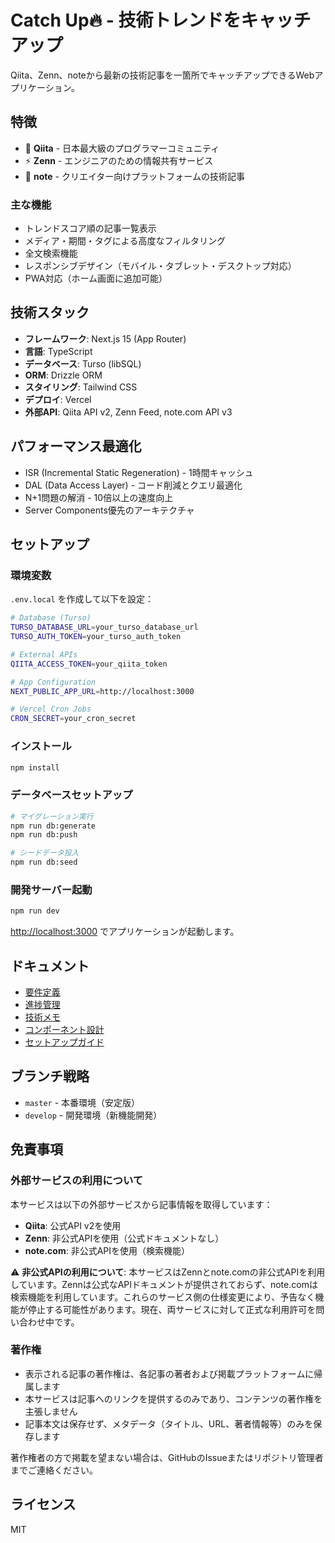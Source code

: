 # Catch Up🔥 - 技術トレンドをキャッチアップ

Qiita、Zenn、noteから最新の技術記事を一箇所でキャッチアップできるWebアプリケーション。

## 特徴

- 📗 **Qiita** - 日本最大級のプログラマーコミュニティ
- ⚡ **Zenn** - エンジニアのための情報共有サービス
- 📝 **note** - クリエイター向けプラットフォームの技術記事

### 主な機能

- トレンドスコア順の記事一覧表示
- メディア・期間・タグによる高度なフィルタリング
- 全文検索機能
- レスポンシブデザイン（モバイル・タブレット・デスクトップ対応）
- PWA対応（ホーム画面に追加可能）

## 技術スタック

- **フレームワーク**: Next.js 15 (App Router)
- **言語**: TypeScript
- **データベース**: Turso (libSQL)
- **ORM**: Drizzle ORM
- **スタイリング**: Tailwind CSS
- **デプロイ**: Vercel
- **外部API**: Qiita API v2, Zenn Feed, note.com API v3

## パフォーマンス最適化

- ISR (Incremental Static Regeneration) - 1時間キャッシュ
- DAL (Data Access Layer) - コード削減とクエリ最適化
- N+1問題の解消 - 10倍以上の速度向上
- Server Components優先のアーキテクチャ

## セットアップ

### 環境変数

`.env.local` を作成して以下を設定：

```bash
# Database (Turso)
TURSO_DATABASE_URL=your_turso_database_url
TURSO_AUTH_TOKEN=your_turso_auth_token

# External APIs
QIITA_ACCESS_TOKEN=your_qiita_token

# App Configuration
NEXT_PUBLIC_APP_URL=http://localhost:3000

# Vercel Cron Jobs
CRON_SECRET=your_cron_secret
```

### インストール

```bash
npm install
```

### データベースセットアップ

```bash
# マイグレーション実行
npm run db:generate
npm run db:push

# シードデータ投入
npm run db:seed
```

### 開発サーバー起動

```bash
npm run dev
```

[http://localhost:3000](http://localhost:3000) でアプリケーションが起動します。

## ドキュメント

- [要件定義](./docs/requirement.md)
- [進捗管理](./docs/progress.md)
- [技術メモ](./docs/technical-notes.md)
- [コンポーネント設計](./docs/component-design.md)
- [セットアップガイド](./docs/setup.md)

## ブランチ戦略

- `master` - 本番環境（安定版）
- `develop` - 開発環境（新機能開発）

## 免責事項

### 外部サービスの利用について

本サービスは以下の外部サービスから記事情報を取得しています：

- **Qiita**: 公式API v2を使用
- **Zenn**: 非公式APIを使用（公式ドキュメントなし）
- **note.com**: 非公式APIを使用（検索機能）

⚠️ **非公式APIの利用について**:
本サービスはZennとnote.comの非公式APIを利用しています。Zennは公式なAPIドキュメントが提供されておらず、note.comは検索機能を利用しています。これらのサービス側の仕様変更により、予告なく機能が停止する可能性があります。現在、両サービスに対して正式な利用許可を問い合わせ中です。

### 著作権

- 表示される記事の著作権は、各記事の著者および掲載プラットフォームに帰属します
- 本サービスは記事へのリンクを提供するのみであり、コンテンツの著作権を主張しません
- 記事本文は保存せず、メタデータ（タイトル、URL、著者情報等）のみを保存します

著作権者の方で掲載を望まない場合は、GitHubのIssueまたはリポジトリ管理者までご連絡ください。

## ライセンス

MIT
